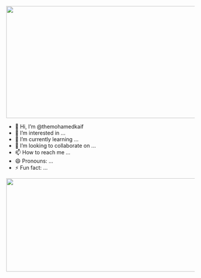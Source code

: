 <!-- Header Section -->
<p align="center">
  <img src="https://mir-s3-cdn-cf.behance.net/project_modules/disp/59303763700641.5ab98ff858d38.gif" width="1200" height="300" alt="Anilesh.">
</p>

- 👋 Hi, I’m @themohamedkaif
- 👀 I’m interested in ...
- 🌱 I’m currently learning ...
- 💞️ I’m looking to collaborate on ...
- 📫 How to reach me ...
- 😄 Pronouns: ...
- ⚡ Fun fact: ...

<!---
themohamedkaif/themohamedkaif is a ✨ special ✨ repository because its `README.md` (this file) appears on your GitHub profile.
You can click the Preview link to take a look at your changes.
--->
<!-- Footer Section -->
<p align="center">
  <img src="https://media.istockphoto.com/id/1396069649/vector/medical-background-and-healthcare-technology-with-flat-icons-and-symbols-concept-and-idea.jpg?s=612x612&w=0&k=20&c=eQN1m963D5AadPg4mEtCYnuMEXwpUSyCNhC174bRd8M=" width="1200" height="250" alt="Footer Image">
</p>
